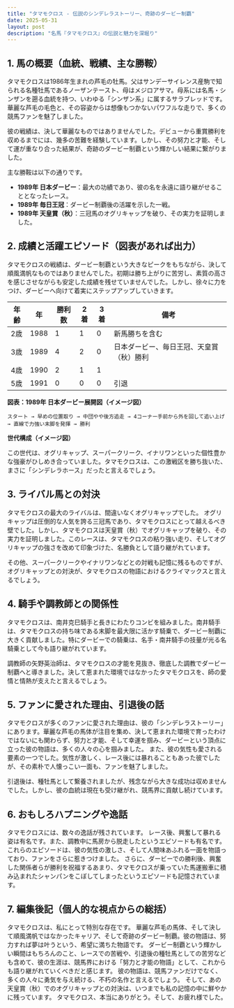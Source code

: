```yaml
---
title: "タマモクロス - 伝説のシンデレラストーリー、奇跡のダービー制覇"
date: 2025-05-31
layout: post
description: "名馬『タマモクロス』の伝説と魅力を深堀り"
---
```


## 1. 馬の概要（血統、戦績、主な勝鞍）

タマモクロスは1986年生まれの芦毛の牡馬。父はサンデーサイレンス産駒で知られる名種牡馬であるノーザンテースト、母はメジロアサマ。母系には名馬・シンザンを遡る血統を持つ、いわゆる「シンザン系」に属するサラブレッドです。  華麗な芦毛の毛色と、その容姿からは想像もつかないパワフルな走りで、多くの競馬ファンを魅了しました。

彼の戦績は、決して華麗なものではありませんでした。デビューから重賞勝利を収めるまでには、幾多の苦難を経験しています。しかし、その努力と才能、そして運が重なり合った結果が、奇跡のダービー制覇という輝かしい結果に繋がりました。

主な勝鞍は以下の通りです。

* **1989年 日本ダービー**：最大の功績であり、彼の名を永遠に語り継がせることとなったレース。
* **1989年 毎日王冠**：ダービー制覇後の活躍を示した一戦。
* **1989年 天皇賞（秋）**：三冠馬のオグリキャップを破り、その実力を証明しました。


## 2. 成績と活躍エピソード（図表があれば出力）

タマモクロスの戦績は、ダービー制覇という大きなピークをもちながら、決して順風満帆なものではありませんでした。初期は勝ち上がりに苦労し、素質の高さを感じさせながらも安定した成績を残せていませんでした。しかし、徐々に力をつけ、ダービーへ向けて着実にステップアップしていきます。

| 年齢 | 年 | 勝利数 | 2着 | 3着 | 備考 |
|---|---|---|---|---|---|
| 2歳 | 1988 | 1 | 1 | 0 | 新馬勝ちを含む |
| 3歳 | 1989 | 4 | 2 | 0 | 日本ダービー、毎日王冠、天皇賞（秋）勝利 |
| 4歳 | 1990 | 2 | 1 | 1 |  |
| 5歳 | 1991 | 0 | 0 | 0 |  引退 |


**図表：1989年 日本ダービー展開図（イメージ図）**

```
スタート → 早めの位置取り → 中団やや後方追走 → 4コーナー手前から外を回して追い上げ → 直線で力強い末脚を発揮 → 勝利
```

**世代構成（イメージ図）**

この世代は、オグリキャップ、スーパークリーク、イナリワンといった個性豊かな強豪がひしめき合っていました。タマモクロスは、この激戦区を勝ち抜いた、まさに「シンデレラホース」だったと言えるでしょう。


## 3. ライバル馬との対決

タマモクロスの最大のライバルは、間違いなくオグリキャップでした。  オグリキャップは圧倒的な人気を誇る三冠馬であり、タマモクロスにとって越えるべき壁でした。しかし、タマモクロスは天皇賞（秋）でオグリキャップを破り、その実力を証明しました。このレースは、タマモクロスの粘り強い走り、そしてオグリキャップの強さを改めて印象づけた、名勝負として語り継がれています。

その他、スーパークリークやイナリワンなどとの対戦も記憶に残るものですが、オグリキャップとの対決が、タマモクロスの物語におけるクライマックスと言えるでしょう。


## 4. 騎手や調教師との関係性

タマモクロスは、南井克巳騎手と長きにわたりコンビを組みました。南井騎手は、タマモクロスの持ち味である末脚を最大限に活かす騎乗で、ダービー制覇に大きく貢献しました。特にダービーでの騎乗は、名手・南井騎手の技量が光る名騎乗として今も語り継がれています。

調教師の矢野英治師は、タマモクロスの才能を見抜き、徹底した調教でダービー制覇へと導きました。決して恵まれた環境ではなかったタマモクロスを、師の愛情と情熱が支えたと言えるでしょう。


## 5. ファンに愛された理由、引退後の話

タマモクロスが多くのファンに愛された理由は、彼の「シンデレラストーリー」にあります。華麗な芦毛の馬体が注目を集め、決して恵まれた環境で育ったわけではないにも関わらず、努力と才能、そして幸運を掴み、ダービーという頂点に立った彼の物語は、多くの人々の心を掴みました。  また、彼の気性も愛される要素の一つでした。気性が激しく、レース後には暴れることもあった彼でしたが、その素朴で人懐っこい一面も、ファンを魅了しました。

引退後は、種牡馬として繋養されましたが、残念ながら大きな成功は収めませんでした。しかし、彼の血統は現在も受け継がれ、競馬界に貢献し続けています。


## 6. おもしろハプニングや逸話

タマモクロスには、数々の逸話が残されています。  レース後、興奮して暴れる姿は有名です。また、調教中に馬房から脱走したというエピソードも有名です。  これらのエピソードは、彼の気性の激しさ、そして人間味あふれる一面を物語っており、ファンをさらに惹きつけました。  さらに、ダービーでの勝利後、興奮した関係者らが勝利を祝福するあまり、タマモクロスが乗っていた馬運搬車に積み込まれたシャンパンをこぼしてしまったというエピソードも記憶されています。


## 7. 編集後記（個人的な視点からの総括）

タマモクロスは、私にとって特別な存在です。  華麗な芦毛の馬体、そして決して順風満帆ではなかったキャリア、そして奇跡のダービー制覇。彼の物語は、努力すれば夢は叶うという、希望に満ちた物語です。  ダービー制覇という輝かしい瞬間はもちろんのこと、レースでの苦戦や、引退後の種牡馬としての苦労なども含めて、彼の生涯は、競馬界における「努力と才能の物語」として、これからも語り継がれていくべきだと感じます。  彼の物語は、競馬ファンだけでなく、多くの人々に勇気を与え続ける、不朽の名作と言えるでしょう。  そして、あの天皇賞（秋）でのオグリキャップとの対決は、いつまでも私の記憶の中に鮮やかに残っています。  タマモクロス、本当にありがとう。そして、お疲れ様でした。
